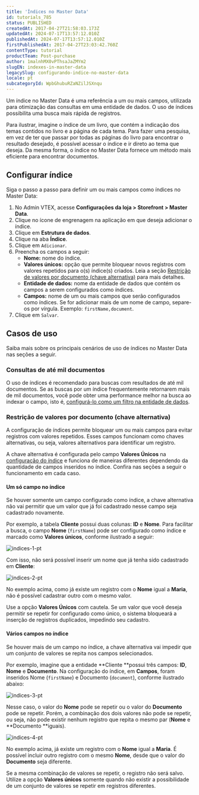 ```yaml
---
title: 'Índices no Master Data'
id: tutorials_785
status: PUBLISHED
createdAt: 2017-04-27T21:58:03.173Z
updatedAt: 2024-07-17T13:57:12.010Z
publishedAt: 2024-07-17T13:57:12.010Z
firstPublishedAt: 2017-04-27T23:03:42.760Z
contentType: tutorial
productTeam: Post-purchase
author: 1malnhMX0vPThsaJaZMYm2
slugEN: indexes-in-master-data
legacySlug: configurando-indice-no-master-data
locale: pt
subcategoryId: WpbGhubuRZaNZilJSXnqu
---
```


Um índice no Master Data é uma referência a um ou mais campos, utilizada para otimização das consultas em uma entidade de dados. O uso de índices possibilita uma busca mais rápida de registros.

Para ilustrar, imagine o índice de um livro, que contém a indicação dos temas contidos no livro e a página de cada tema. Para fazer uma pesquisa, em vez de ter que passar por todas as páginas do livro para encontrar o resultado desejado, é possível acessar o índice e ir direto ao tema que deseja. Da mesma forma, o índice no Master Data fornece um método mais eficiente para encontrar documentos.

## Configurar índice

Siga o passo a passo para definir um ou mais campos como índices no Master Data:

1. No Admin VTEX, acesse **Configurações da loja > Storefront > Master Data**.
2. Clique no ícone de engrenagem <i class="fas fa-cog"></i> na aplicação em que deseja adicionar o índice.
3. Clique em **Estrutura de dados**.
4. Clique na aba **Índice**.
5. Clique em `Adicionar`.
6. Preencha os campos a seguir:
    * **Nome:** nome do índice.
    * **Valores únicos:** opção que permite bloquear novos registros com valores repetidos para o(s) índice(s) criados. Leia a seção [Restrição de valores por documento (chave alternativa)](#restricao-de-valores-por-documento-chave-alternativa) para mais detalhes.
    * **Entidade de dados:** nome da entidade de dados que contém os campos a serem configurados como índices.
    * **Campos:** nome de um ou mais campos que serão configurados como índices. Se for adicionar mais de um nome de campo, separe-os por vírgula. Exemplo: `firstName,document`.
7. Clique em `Salvar`.

## Casos de uso

Saiba mais sobre os principais cenários de uso de índices no Master Data nas seções a seguir.

### Consultas de até mil documentos

O uso de índices é recomendado para buscas com resultados de até mil documentos. Se as buscas por um índice frequentemente retornarem mais de mil documentos, você pode obter uma performance melhor na busca ao indexar o campo, isto é, [configurá-lo como um filtro na entidade de dados](https://help.vtex.com/pt/tutorial/filtrando-dados-no-master-data--tutorials_778).

### Restrição de valores por documento (chave alternativa)

A configuração de índices permite bloquear um ou mais campos para evitar registros com valores repetidos. Esses campos funcionam como chaves alternativas, ou seja, valores alternativos para identificar um registro.

A chave alternativa é configurada pelo campo **Valores Únicos** na [configuração do índice](#configurar-indice) e funciona de maneiras diferentes dependendo da quantidade de campos inseridos no índice. Confira nas seções a seguir o funcionamento em cada caso.

#### Um só campo no índice

Se houver somente um campo configurado como índice, a chave alternativa não vai permitir que um valor que já foi cadastrado nesse campo seja cadastrado novamente.

Por exemplo, a tabela **Cliente** possui duas colunas: **ID** e **Nome**. Para facilitar a busca, o campo **Nome** (`firstName`) pode ser configurado como índice e marcado como **Valores únicos**, conforme ilustrado a seguir:

![indices-1-pt](//images.ctfassets.net/alneenqid6w5/3OsXbib7NQTwtjSzBlvR0a/cde79764d3fe7472eca9db660139a068/indices-1-pt.png)

Com isso, não será possível inserir um nome que já tenha sido cadastrado em __Cliente__:

![indices-2-pt](//images.ctfassets.net/alneenqid6w5/4hHQqk8reoDAAzuMiNBncY/c7e27a54409119fa21c5ff4a137c7879/indices-2-pt.png)

No exemplo acima, como já existe um registro com o **Nome** igual a **Maria**, não é possível cadastrar outro com o mesmo valor.

<div class="alert alert-warning">
  <p>Use a opção <strong>Valores Únicos</strong> com cautela. Se um valor que você deseja permitir se repetir for configurado como único, o sistema bloqueará a inserção de registros duplicados, impedindo seu cadastro.</p>
</div>

#### Vários campos no índice

Se houver mais de um campo no índice, a chave alternativa vai impedir que um conjunto de valores se repita nos campos selecionados.

Por exemplo, imagine que a entidade **Cliente **possui três campos: **ID**, **Nome** e **Documento**. Na configuração do índice, em **Campos**, foram inseridos Nome (`firstName`) e Documento (`document`), conforme ilustrado abaixo:

![indices-3-pt](//images.ctfassets.net/alneenqid6w5/66m8jlFgaiE07dSpSFiWhg/b4a19b8d53d100227895aeda8951718f/indices-3-pt.png)

Nesse caso, o valor do **Nome** pode se repetir ou o valor do **Documento** pode se repetir. Porém, a combinação dos dois valores não pode se repetir, ou seja, não pode existir nenhum registro que repita o mesmo par (**Nome** e **Documento **iguais).

![indices-4-pt](//images.ctfassets.net/alneenqid6w5/7sLqZNCOgjbF794zd6Jcz7/1d6132aa5f7eaadd2425530e5e536f9b/indices-4-pt.png)

No exemplo acima, já existe um registro com o **Nome** igual a **Maria**. É possível incluir outro registro com o mesmo **Nome**, desde que o valor do **Documento** seja diferente.

<div class="alert alert-warning">
  <p>Se a mesma combinação de valores se repetir, o registro não será salvo. Utilize a opção <strong>Valores únicos</strong> somente quando não existir a possibilidade de um conjunto de valores se repetir em registros diferentes.</p>
</div>

